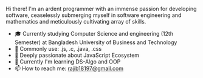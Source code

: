 Hi there! I'm an ardent programmer with an immense passion for developing software, ceaselessly submerging myself in software engineering and mathematics and meticulously cultivating array of skills.

- 🎓 Currently studying Computer Science and engineering (12th Semester) at Bangladesh University of Business and Technology
- 💬 Commonly use: .js, .c, .java, .css
- 📖 Deeply passionate about JavaScript Ecosystem
- 📖 Currently I'm learning DS-Algo and OOP 
- 📫 How to reach me: rajib18197@gmail.com 

